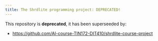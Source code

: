 ```yaml
---
title: The Shrdlite programming project: DEPRECATED!
---
```


This repository is **deprecated**, it has been superseeded by:

- <https://github.com/AI-course-TIN172-DIT410/shrdlite-course-project>
